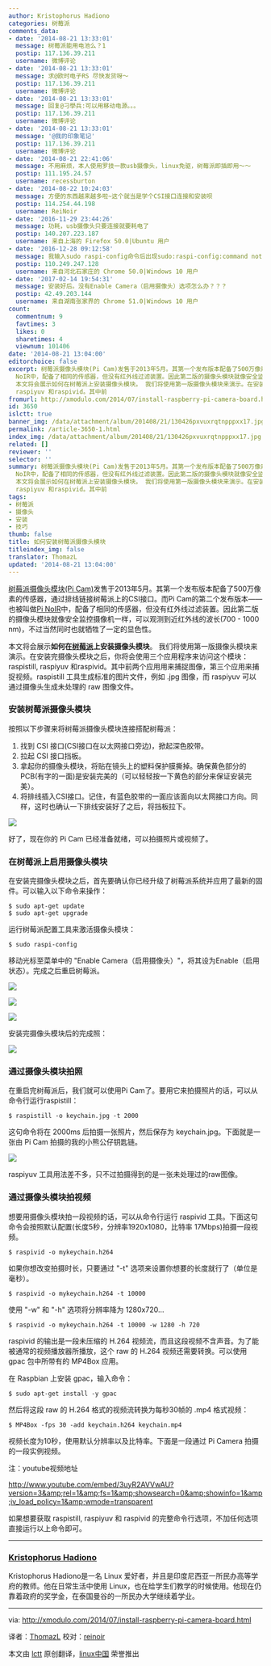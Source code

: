 ```yaml
---
author: Kristophorus Hadiono
categories: 树莓派
comments_data:
- date: '2014-08-21 13:33:01'
  message: 树莓派能用电池么？1
  postip: 117.136.39.211
  username: 微博评论
- date: '2014-08-21 13:33:01'
  message: 求@欧时电子RS 尽快发货呀～
  postip: 117.136.39.211
  username: 微博评论
- date: '2014-08-21 13:33:01'
  message: 回复@刁學兵:可以用移动电源。。。
  postip: 117.136.39.211
  username: 微博评论
- date: '2014-08-21 13:33:01'
  message: '@我的印象笔记'
  postip: 117.136.39.211
  username: 微博评论
- date: '2014-08-21 22:41:06'
  message: 不用麻烦，本人使用罗技一款usb摄像头，linux免驱，树莓派即插即用～～
  postip: 111.195.24.57
  username: recessburton
- date: '2014-08-22 10:24:03'
  message: 方便的东西越来越多啦~这个就当是学个CSI接口连接和安装呗
  postip: 114.254.44.198
  username: ReiNoir
- date: '2016-11-29 23:44:26'
  message: 功耗，usb摄像头只要连接就要耗电了
  postip: 140.207.223.187
  username: 来自上海的 Firefox 50.0|Ubuntu 用户
- date: '2016-12-28 09:12:58'
  message: 我输入sudo raspi-config命令后出现sudo:raspi-config:command not found,怎么办啊
  postip: 110.249.247.128
  username: 来自河北石家庄的 Chrome 50.0|Windows 10 用户
- date: '2017-02-14 19:54:31'
  message: 安装好后。没有Enable Camera（启用摄像头）选项怎么办？？？
  postip: 42.49.203.144
  username: 来自湖南张家界的 Chrome 51.0|Windows 10 用户
count:
  commentnum: 9
  favtimes: 3
  likes: 0
  sharetimes: 4
  viewnum: 101406
date: '2014-08-21 13:04:00'
editorchoice: false
excerpt: 树莓派摄像头模块(Pi Cam)发售于2013年5月。其第一个发布版本配备了500万像素的传感器，通过排线链接树莓派上的CSI接口。而Pi Cam的第二个发布版本也被叫做Pi
  NoIR中，配备了相同的传感器，但没有红外线过滤装置。因此第二版的摄像头模块就像安全监控摄像机一样，可以观测到近红外线的波长(700 - 1000 nm)，不过当然同时也就牺牲了一定的显色性。
  本文将会展示如何在树莓派上安装摄像头模块。 我们将使用第一版摄像头模块来演示。在安装完摄像头模块之后，你将会使用三个应用程序来访问这个模块：raspistill,
  raspiyuv 和raspivid。其中前
fromurl: http://xmodulo.com/2014/07/install-raspberry-pi-camera-board.html
id: 3650
islctt: true
banner_img: /data/attachment/album/201408/21/130426pxvuxrqtnpppxx17.jpg
permalink: /article-3650-1.html
index_img: /data/attachment/album/201408/21/130426pxvuxrqtnpppxx17.jpg.thumb.jpg
related: []
reviewer: ''
selector: ''
summary: 树莓派摄像头模块(Pi Cam)发售于2013年5月。其第一个发布版本配备了500万像素的传感器，通过排线链接树莓派上的CSI接口。而Pi Cam的第二个发布版本也被叫做Pi
  NoIR中，配备了相同的传感器，但没有红外线过滤装置。因此第二版的摄像头模块就像安全监控摄像机一样，可以观测到近红外线的波长(700 - 1000 nm)，不过当然同时也就牺牲了一定的显色性。
  本文将会展示如何在树莓派上安装摄像头模块。 我们将使用第一版摄像头模块来演示。在安装完摄像头模块之后，你将会使用三个应用程序来访问这个模块：raspistill,
  raspiyuv 和raspivid。其中前
tags:
- 树莓派
- 摄像头
- 安装
- 技巧
thumb: false
title: 如何安装树莓派摄像头模块
titleindex_img: false
translator: ThomazL
updated: '2014-08-21 13:04:00'
---
```


[树莓派摄像头模块(Pi Cam)](http://xmodulo.com/go/index_imgam)发售于2013年5月。其第一个发布版本配备了500万像素的传感器，通过排线链接树莓派上的CSI接口。而Pi Cam的第二个发布版本——也被叫做[Pi NoIR](http://xmodulo.com/go/pinoir)中，配备了相同的传感器，但没有红外线过滤装置。因此第二版的摄像头模块就像安全监控摄像机一样，可以观测到近红外线的波长(700 - 1000 nm)，不过当然同时也就牺牲了一定的显色性。


本文将会展示**如何在[树莓派](http://xmodulo.com/go/raspberrypi)上安装摄像头模块**。 我们将使用第一版摄像头模块来演示。在安装完摄像头模块之后，你将会使用三个应用程序来访问这个模块：raspistill, raspiyuv 和raspivid。其中前两个应用用来捕捉图像，第三个应用来捕捉视频。raspistill 工具生成标准的图片文件，例如 .jpg 图像，而 raspiyuv 可以通过摄像头生成未处理的 raw 图像文件。


### 安装树莓派摄像头模块


按照以下步骤来将树莓派摄像头模块连接搭配树莓派：


1. 找到 CSI 接口(CSI接口在以太网接口旁边)，掀起深色胶带。
2. 拉起 CSI 接口挡板。
3. 拿起你的摄像头模块，将贴在镜头上的塑料保护膜撕掉。确保黄色部分的PCB(有字的一面)是安装完美的（可以轻轻按一下黄色的部分来保证安装完美）。
4. 将排线插入CSI接口。记住，有蓝色胶带的一面应该面向以太网接口方向。同样，这时也确认一下排线安装好了之后，将挡板拉下。


![](/data/attachment/album/201408/21/130426pxvuxrqtnpppxx17.jpg)


好了，现在你的 Pi Cam 已经准备就绪，可以拍摄照片或视频了。


### 在树莓派上启用摄像头模块


在安装完摄像头模块之后，首先要确认你已经升级了树莓派系统并应用了最新的固件。可以输入以下命令来操作：



```
$ sudo apt-get update
$ sudo apt-get upgrade 

```

运行树莓派配置工具来激活摄像头模块：



```
$ sudo raspi-config 

```

移动光标至菜单中的 "Enable Camera（启用摄像头）"，将其设为Enable（启用状态）。完成之后重启树莓派。


![](/data/attachment/album/201408/21/130440dguwh6gwk1vk9jgv.jpg)


![](/data/attachment/album/201408/21/130442rn19igalrfo1rmg5.jpg)


![](/data/attachment/album/201408/21/130443uq0hldn4sfvc0nhs.jpg)


安装完摄像头模块后的完成照：


![](/data/attachment/album/201408/21/130454br44z4dnp2c3zcyr.jpg)


### 通过摄像头模块拍照


在重启完树莓派后，我们就可以使用Pi Cam了。要用它来拍摄照片的话，可以从命令行运行raspistill：



```
$ raspistill -o keychain.jpg -t 2000 

```

这句命令将在 2000ms 后拍摄一张照片，然后保存为 keychain.jpg。下面就是一张由 Pi Cam 拍摄的我的小熊公仔钥匙链。


![](/data/attachment/album/201408/21/130456h516ypyamyo5mst6.jpg)


raspiyuv 工具用法差不多，只不过拍摄得到的是一张未处理过的raw图像。


### 通过摄像头模块拍视频


想要用摄像头模块拍一段视频的话，可以从命令行运行 raspivid 工具。下面这句命令会按照默认配置(长度5秒，分辨率1920x1080，比特率 17Mbps)拍摄一段视频。



```
$ raspivid -o mykeychain.h264

```

如果你想改变拍摄时长，只要通过 "-t" 选项来设置你想要的长度就行了（单位是毫秒）。



```
$ raspivid -o mykeychain.h264 -t 10000

```

使用 "-w" 和 "-h" 选项将分辨率降为 1280x720...



```
$ raspivid -o mykeychain.h264 -t 10000 -w 1280 -h 720

```

raspivid 的输出是一段未压缩的 H.264 视频流，而且这段视频不含声音。为了能被通常的视频播放器所播放，这个 raw 的 H.264 视频还需要转换。可以使用 gpac 包中所带有的 MP4Box 应用。


在 Raspbian 上安装 gpac，输入命令：



```
$ sudo apt-get install -y gpac 

```

然后将这段 raw 的 H.264 格式的视频流转换为每秒30帧的 .mp4 格式视频：



```
$ MP4Box -fps 30 -add keychain.h264 keychain.mp4 

```

视频长度为10秒，使用默认分辨率以及比特率。下面是一段通过 Pi Camera 拍摄的一段实例视频。


注：youtube视频地址


<http://www.youtube.com/embed/3uyR2AVVwAU?version=3&amp;rel=1&amp;fs=1&amp;showsearch=0&amp;showinfo=1&amp;iv_load_policy=1&amp;wmode=transparent>


如果想要获取 raspistill, raspiyuv 和 raspivid 的完整命令行选项，不加任何选项直接运行以上命令即可。




---


### [Kristophorus Hadiono](http://hadiono.org/blog)


Kristophorus Hadiono是一名 Linux 爱好者，并且是印度尼西亚一所民办高等学府的教师。他在日常生活中使用 Linux，也在给学生们教学的时候使用。他现在仍靠着政府的奖学金，在泰国曼谷的一所民办大学继续着学业。




---


via: <http://xmodulo.com/2014/07/install-raspberry-pi-camera-board.html>


译者：[ThomazL](https://github.com/ThomazL) 校对：[reinoir](https://github.com/reinoir)


本文由 [lctt](https://github.com/lctt/translateproject) 原创翻译，[linux中国](http://linux.cn/) 荣誉推出
